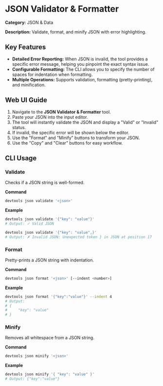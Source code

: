 # JSON Validator & Formatter

**Category:** JSON & Data

**Description:** Validate, format, and minify JSON with error highlighting.

## Key Features
- **Detailed Error Reporting:** When JSON is invalid, the tool provides a specific error message, helping you pinpoint the exact syntax issue.
- **Configurable Formatting:** The CLI allows you to specify the number of spaces for indentation when formatting.
- **Multiple Operations:** Supports validation, formatting (pretty-printing), and minification.

## Web UI Guide
1.  Navigate to the **JSON Validator & Formatter** tool.
2.  Paste your JSON into the input editor.
3.  The tool will instantly validate the JSON and display a "Valid" or "Invalid" status.
4.  If invalid, the specific error will be shown below the editor.
5.  Use the "Format" and "Minify" buttons to transform your JSON.
6.  Use the "Copy" and "Clear" buttons for easy workflow.

## CLI Usage

### Validate
Checks if a JSON string is well-formed.

**Command**
```bash
devtools json validate '<json>'
```

**Example**
```bash
devtools json validate '{"key": "value"}'
# Output: ✓ Valid JSON

devtools json validate '{"key": "value",}'
# Output: ✗ Invalid JSON: Unexpected token } in JSON at position 17
```

### Format
Pretty-prints a JSON string with indentation.

**Command**
```bash
devtools json format '<json>' [--indent <number>]
```

**Example**
```bash
devtools json format '{"key":"value"}' --indent 4
# Output:
# {
#     "key": "value"
# }
```

### Minify
Removes all whitespace from a JSON string.

**Command**
```bash
devtools json minify '<json>'
```

**Example**
```bash
devtools json minify '{ "key": "value" }'
# Output: {"key":"value"}